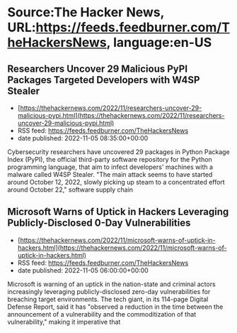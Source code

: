 # Source:The Hacker News, URL:https://feeds.feedburner.com/TheHackersNews, language:en-US

## Researchers Uncover 29 Malicious PyPI Packages Targeted Developers with W4SP Stealer
 - [https://thehackernews.com/2022/11/researchers-uncover-29-malicious-pypi.html](https://thehackernews.com/2022/11/researchers-uncover-29-malicious-pypi.html)
 - RSS feed: https://feeds.feedburner.com/TheHackersNews
 - date published: 2022-11-05 08:35:00+00:00

Cybersecurity researchers have uncovered 29 packages in Python Package Index (PyPI), the official third-party software repository for the Python programming language, that aim to infect developers' machines with a malware called W4SP Stealer.
"The main attack seems to have started around October 12, 2022, slowly picking up steam to a concentrated effort around October 22," software supply chain

## Microsoft Warns of Uptick in Hackers Leveraging Publicly-Disclosed 0-Day Vulnerabilities
 - [https://thehackernews.com/2022/11/microsoft-warns-of-uptick-in-hackers.html](https://thehackernews.com/2022/11/microsoft-warns-of-uptick-in-hackers.html)
 - RSS feed: https://feeds.feedburner.com/TheHackersNews
 - date published: 2022-11-05 06:00:00+00:00

Microsoft is warning of an uptick in the nation-state and criminal actors increasingly leveraging publicly-disclosed zero-day vulnerabilities for breaching target environments.
The tech giant, in its 114-page Digital Defense Report, said it has "observed a reduction in the time between the announcement of a vulnerability and the commoditization of that vulnerability," making it imperative that

